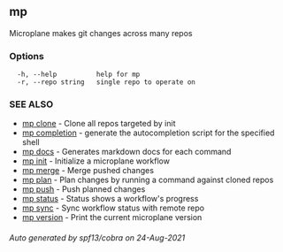 ## mp

Microplane makes git changes across many repos

### Options

```
  -h, --help          help for mp
  -r, --repo string   single repo to operate on
```

### SEE ALSO

* [mp clone](mp_clone.md)	 - Clone all repos targeted by init
* [mp completion](mp_completion.md)	 - generate the autocompletion script for the specified shell
* [mp docs](mp_docs.md)	 - Generates markdown docs for each command
* [mp init](mp_init.md)	 - Initialize a microplane workflow
* [mp merge](mp_merge.md)	 - Merge pushed changes
* [mp plan](mp_plan.md)	 - Plan changes by running a command against cloned repos
* [mp push](mp_push.md)	 - Push planned changes
* [mp status](mp_status.md)	 - Status shows a workflow's progress
* [mp sync](mp_sync.md)	 - Sync workflow status with remote repo
* [mp version](mp_version.md)	 - Print the current microplane version

###### Auto generated by spf13/cobra on 24-Aug-2021
